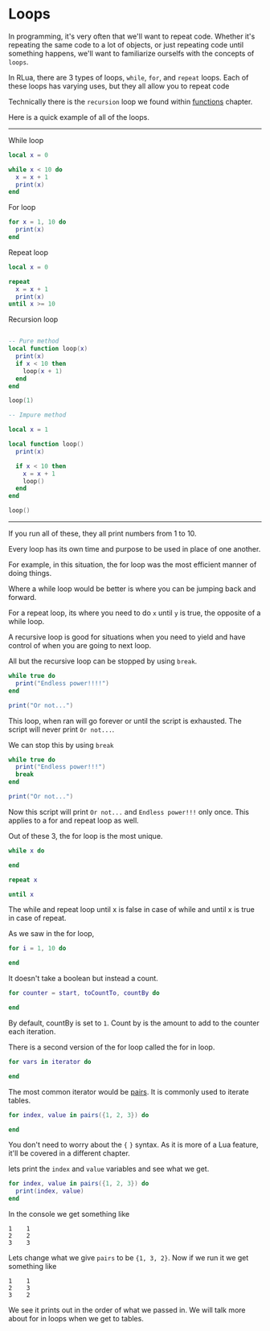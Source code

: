 # Loops

In programming, it's very often that we'll want to repeat code. Whether it's repeating the same code to a lot of objects, or just repeating code until something happens, we'll want to familiarize ourselfs with the concepts of `loops`.

In RLua, there are 3 types of loops, `while`, `for`, and `repeat` loops. Each of these loops has varying uses, but they all allow you to repeat code

Technically there is the `recursion` loop we found within [functions](./ch01-06-functions.md) chapter.

Here is a quick example of all of the loops.

---

While loop

```lua
local x = 0

while x < 10 do
  x = x + 1
  print(x)
end
```

For loop

```lua
for x = 1, 10 do
  print(x)
end
```

Repeat loop

```lua
local x = 0

repeat
  x = x + 1
  print(x)
until x >= 10
```

Recursion loop

```lua

-- Pure method
local function loop(x)
  print(x)
  if x < 10 then
    loop(x + 1)
  end
end

loop(1)

-- Impure method

local x = 1

local function loop()
  print(x)

  if x < 10 then
    x = x + 1
    loop()
  end
end

loop()
```

---

If you run all of these, they all print numbers from 1 to 10.

Every loop has its own time and purpose to be used in place of one another.

For example, in this situation, the for loop was the most efficient manner of doing things.

Where a while loop would be better is where you can be jumping back and forward.

For a repeat loop, its where you need to do `x` until `y` is true, the opposite of a while loop.

A recursive loop is good for situations when you need to yield and have control of when you are going to next loop.

All but the recursive loop can be stopped by using `break`.

```lua
while true do
  print("Endless power!!!!")
end

print("Or not...")
```

This loop, when ran will go forever or until the script is exhausted. The script will never print `Or not...`.

We can stop this by using `break`

```lua
while true do
  print("Endless power!!!")
  break
end

print("Or not...")
```

Now this script will print `Or not...` and `Endless power!!!` only once. This applies to a for and repeat loop as well.

Out of these 3, the for loop is the most unique.

```lua
while x do

end

repeat x

until x
```

The while and repeat loop until x is false in case of while and until x is true in case of repeat.

As we saw in the for loop,

```lua
for i = 1, 10 do

end
```

It doesn't take a boolean but instead a count.

```lua
for counter = start, toCountTo, countBy do

end
```

By default, countBy is set to `1`. Count by is the amount to add to the counter each iteration.

There is a second version of the for loop called the for in loop.

```lua
for vars in iterator do

end
```

The most common iterator would be [pairs](https://www.lua.org/pil/7.3.html). It is commonly used to iterate tables.

```lua
for index, value in pairs({1, 2, 3}) do

end
```

You don't need to worry about the `{` `}` syntax. As it is more of a Lua feature, it'll be covered in a different chapter.

lets print the `index` and `value` variables and see what we get.

```lua
for index, value in pairs({1, 2, 3}) do
  print(index, value)
end
```

In the console we get something like

```
1    1
2    2
3    3
```

Lets change what we give `pairs` to be `{1, 3, 2}`. Now if we run it we get something like

```
1    1
2    3
3    2
```

We see it prints out in the order of what we passed in. We will talk more about for in loops when we get to tables.
